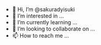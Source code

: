 - 👋 Hi, I’m @sakuradyisuki
- 👀 I’m interested in ...
- 🌱 I’m currently learning ...
- 💞️ I’m looking to collaborate on ...
- 📫 How to reach me ...

<!---
sakuradyisuki/sakuradyisuki is a ✨ special ✨ repository because its `README.md` (this file) appears on your GitHub profile.
You can click the Preview link to take a look at your changes.
--->
